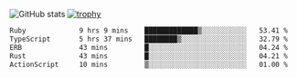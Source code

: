 ![GitHub stats](https://github-readme-stats.vercel.app/api?username=ksk001100&show_icons=true&theme=tokyonight)
[![trophy](https://github-profile-trophy.vercel.app/?username=ksk001100&theme=onedark)](https://github.com/ryo-ma/github-profile-trophy)

<!--START_SECTION:waka-->

```txt
Ruby             9 hrs 9 mins    █████████████▒░░░░░░░░░░░   53.41 %
TypeScript       5 hrs 37 mins   ████████▒░░░░░░░░░░░░░░░░   32.79 %
ERB              43 mins         █░░░░░░░░░░░░░░░░░░░░░░░░   04.24 %
Rust             43 mins         █░░░░░░░░░░░░░░░░░░░░░░░░   04.21 %
ActionScript     10 mins         ▒░░░░░░░░░░░░░░░░░░░░░░░░   01.00 %
```

<!--END_SECTION:waka-->
